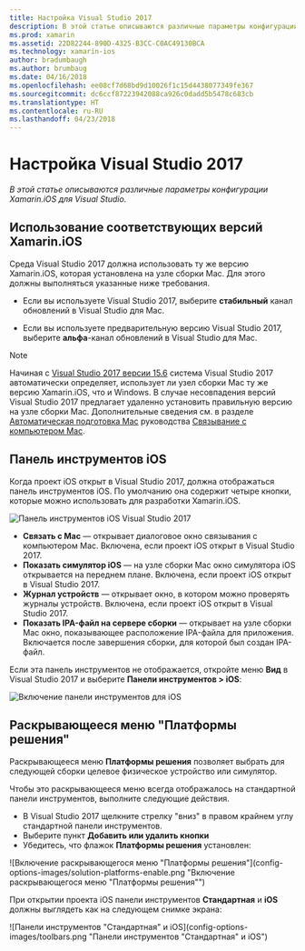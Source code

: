 ```yaml
---
title: Настройка Visual Studio 2017
description: В этой статье описываются различные параметры конфигурации Xamarin.iOS для Visual Studio 2017.
ms.prod: xamarin
ms.assetid: 22D82244-890D-4325-B3CC-C0AC49130BCA
ms.technology: xamarin-ios
author: bradumbaugh
ms.author: brumbaug
ms.date: 04/16/2018
ms.openlocfilehash: ee08cf7d68bd9d10026f1c15d4438077349fe367
ms.sourcegitcommit: dc6ccf87223942088ca926c0dadd5b5478c683cb
ms.translationtype: HT
ms.contentlocale: ru-RU
ms.lasthandoff: 04/23/2018
---
```

# <a name="configuring-visual-studio-2017"></a>Настройка Visual Studio 2017

_В этой статье описываются различные параметры конфигурации Xamarin.iOS для Visual Studio._

## <a name="using-matching-xamarinios-versions"></a>Использование соответствующих версий Xamarin.iOS

Среда Visual Studio 2017 должна использовать ту же версию Xamarin.iOS, которая установлена на узле сборки Mac. Для этого должны выполняться указанные ниже требования.

 - Если вы используете Visual Studio 2017, выберите **стабильный** канал обновлений в Visual Studio для Mac.

 - Если вы используете предварительную версию Visual Studio 2017, выберите **альфа**-канал обновлений в Visual Studio для Mac.

> [!NOTE]
> Начиная с [Visual Studio 2017 версии 15.6](https://docs.microsoft.com/visualstudio/releasenotes/vs2017-relnotes#automatic-macos-provisioning) система Visual Studio 2017 автоматически определяет, использует ли узел сборки Mac ту же версию Xamarin.iOS, что и Windows. В случае несовпадения версий Visual Studio 2017 предлагает удаленно установить правильную версию на узле сборки Mac. Дополнительные сведения см. в разделе [Автоматическая подготовка Mac](~/ios/get-started/installation/windows/connecting-to-mac/index.md#automatic-mac-provisioning) руководства [Связывание с компьютером Mac](~/ios/get-started/installation/windows/connecting-to-mac/index.md).

## <a name="ios-toolbar"></a>Панель инструментов iOS

Когда проект iOS открыт в Visual Studio 2017, должна отображаться панель инструментов iOS.  По умолчанию она содержит четыре кнопки, которые можно использовать для разработки Xamarin.iOS.

![Панель инструментов iOS Visual Studio 2017](config-options-images/ios-toolbar.png "Панель инструментов iOS Visual Studio 2017")

- **Связать с Mac** — открывает диалоговое окно связывания с компьютером Mac. Включена, если проект iOS открыт в Visual Studio 2017.
- **Показать симулятор iOS** — на узле сборки Mac окно симулятора iOS открывается на переднем плане. Включена, если проект iOS открыт в Visual Studio 2017.
- **Журнал устройств** — открывает окно, в котором можно проверять журналы устройств. Включена, если проект iOS открыт в Visual Studio 2017.
- **Показать IPA-файл на сервере сборки** — открывает на узле сборки Mac окно, показывающее расположение IPA-файла для приложения. Включается после завершения сборки, для которой был создан IPA-файл.

Если эта панель инструментов не отображается, откройте меню **Вид** в Visual Studio 2017 и выберите **Панели инструментов > iOS**:

![Включение панели инструментов для iOS](config-options-images/ios-toolbar-enable.png "Включение панели инструментов для iOS")

## <a name="solution-platforms-drop-down-menu"></a>Раскрывающееся меню "Платформы решения"

Раскрывающееся меню **Платформы решения** позволяет выбрать для следующей сборки целевое физическое устройство или симулятор.

Чтобы это раскрывающееся меню всегда отображалось на стандартной панели инструментов, выполните следующие действия.

- В Visual Studio 2017 щелкните стрелку "вниз" в правом крайнем углу стандартной панели инструментов.
- Выберите пункт **Добавить или удалить кнопки** 
- Убедитесь, что флажок **Платформы решения** установлен:

![Включение раскрывающегося меню "Платформы решения"](config-options-images/solution-platforms-enable.png "Включение раскрывающегося меню "Платформы решения"")

При открытии проекта iOS панели инструментов **Стандартная** и **iOS** должны выглядеть как на следующем снимке экрана:

![Панели инструментов "Стандартная" и iOS](config-options-images/toolbars.png "Панели инструментов "Стандартная" и iOS")


